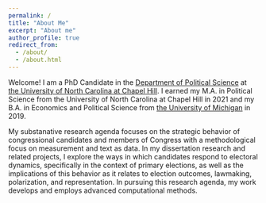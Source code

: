 ```yaml
---
permalink: /
title: "About Me"
excerpt: "About me"
author_profile: true
redirect_from: 
  - /about/
  - /about.html
---
```


Welcome! I am a PhD Candidate in the [Department of Political Science](https://politicalscience.unc.edu/) at [the University of North Carolina at Chapel Hill](https://www.unc.edu/). I earned my M.A. in Political Science from the University of North Carolina at Chapel Hill in 2021 and my B.A. in Economics and Political Science from [the University of Michigan](https://www.umich.edu/) in 2019. 

My substanative research agenda focuses on the strategic behavior of congressional candidates and members of Congress with a methodological focus on measurement and text as data. In my dissertation research and related projects, I explore the ways in which candidates respond to electoral dynamics, specifically in the context of primary elections, as well as the implications of this behavior as it relates to election outcomes, lawmaking, polarization, and representation. In pursuing this research agenda, my work develops and employs advanced computational methods. 
